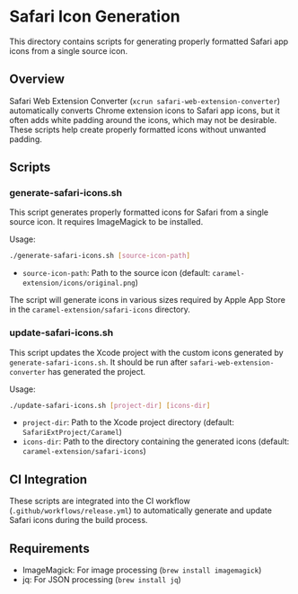# Safari Icon Generation

This directory contains scripts for generating properly formatted Safari app icons from a single source icon.

## Overview

Safari Web Extension Converter (`xcrun safari-web-extension-converter`) automatically converts Chrome extension icons to Safari app icons, but it often adds white padding around the icons, which may not be desirable. These scripts help create properly formatted icons without unwanted padding.

## Scripts

### generate-safari-icons.sh

This script generates properly formatted icons for Safari from a single source icon. It requires ImageMagick to be installed.

Usage:
```bash
./generate-safari-icons.sh [source-icon-path]
```

- `source-icon-path`: Path to the source icon (default: `caramel-extension/icons/original.png`)

The script will generate icons in various sizes required by Apple App Store in the `caramel-extension/safari-icons` directory.

### update-safari-icons.sh

This script updates the Xcode project with the custom icons generated by `generate-safari-icons.sh`. It should be run after `safari-web-extension-converter` has generated the project.

Usage:
```bash
./update-safari-icons.sh [project-dir] [icons-dir]
```

- `project-dir`: Path to the Xcode project directory (default: `SafariExtProject/Caramel`)
- `icons-dir`: Path to the directory containing the generated icons (default: `caramel-extension/safari-icons`)

## CI Integration

These scripts are integrated into the CI workflow (`.github/workflows/release.yml`) to automatically generate and update Safari icons during the build process.

## Requirements

- ImageMagick: For image processing (`brew install imagemagick`)
- jq: For JSON processing (`brew install jq`) 